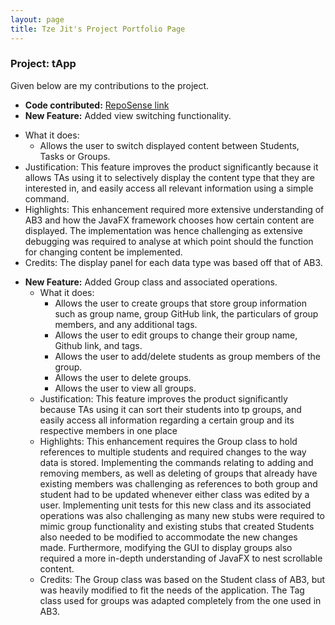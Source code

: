 ```yaml
---
layout: page
title: Tze Jit's Project Portfolio Page
---
```


### Project: tApp


Given below are my contributions to the project.

* **Code contributed:** [RepoSense link](https://nus-cs2103-ay2122s1.github.io/tp-dashboard/?search=tzejit)
* **New Feature:** Added view switching functionality.
- What it does:
    - Allows the user to switch displayed content between Students, Tasks or Groups.
- Justification: This feature improves the product significantly because it allows TAs using it to selectively display the content type that they are interested in, and easily access all relevant information using a simple command.
- Highlights: This enhancement required more extensive understanding of AB3 and how the JavaFX framework chooses how certain content are displayed. The implementation was hence challenging as extensive debugging was required to analyse at which point should the function for changing content be implemented.
- Credits: The display panel for each data type was based off that of AB3.

* **New Feature:** Added Group class and associated operations.
  - What it does: 
    - Allows the user to create groups that store group information such as group name, group GitHub link, the particulars of group members, and any additional tags.
    - Allows the user to edit groups to change their group name, Github link, and tags.
    - Allows the user to add/delete students as group members of the group.
    - Allows the user to delete groups.
    - Allows the user to view all groups.
  - Justification: This feature improves the product significantly because TAs using it can sort their students into tp groups, and easily access all information regarding a certain group and its respective members in one place
  - Highlights: This enhancement requires the Group class to hold references to multiple students and required changes to the way data is stored. Implementing the commands relating to adding and removing members, as well as deleting of groups
    that already have existing members was challenging as references to both group and student had to be updated whenever either class was edited by a user. Implementing unit tests for this new class and its associated operations was also challenging as many new stubs were required to mimic group functionality
    and existing stubs that created Students also needed to be modified to accommodate the new changes made. Furthermore, modifying the GUI to display groups also required a more in-depth understanding of JavaFX to nest scrollable content.
  - Credits: The Group class was based on the Student class of AB3, but was heavily modified to fit the needs of the application. The Tag class used for groups was adapted completely from the one used in AB3.
  


